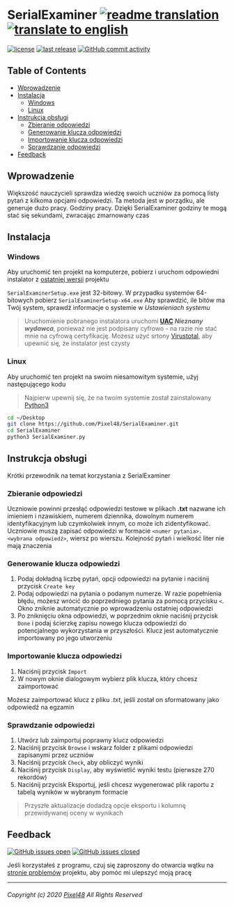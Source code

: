 # SerialExaminer [![readme translation](https://img.shields.io/badge/tłumaczenie%20pliku-polski-red?color=f00&logo=google-translate&logoColor=fff&style=for-the-badge)][readme-pl] [![translate to english](https://img.shields.io/badge/-english-blue?color=00f&style=for-the-badge)][readme-en]
  [![license](https://img.shields.io/github/license/Pixel48/SerialExaminer?color=brown&label=licencja)](https://github.com/Pixel48/SerialExaminer/blob/master/LICENSE)
  [![last release](https://img.shields.io/github/v/release/Pixel48/SerialExaminer?color=brightgreen&label=wersja)](https://github.com/Pixel48/SerialExaminer/releases/latest)
  [![GitHub commit activity](https://img.shields.io/github/commit-activity/m/Pixel48/SerialExaminer?color=informational&logo=github)](https://github.com/Pixel48/SerialExaminer/commits/develop)

## Table of Contents
  - [Wprowadzenie](#wprowadzenie)
  - [Instalacja](#instalacja)
    - [Windows](#windows)
    - [Linux](#linux)
  - [Instrukcja obsługi](#instrukcja-obsługi)
    - [Zbieranie odpowiedzi](#zbieranie-odpowiedzi)
    - [Generowanie klucza odpowiedzi](#generowanie-klucza-odpowiedzi)
    - [Importowanie klucza odpowiedzi](#Importowanie-klucza-odpowiedzi)
    - [Sprawdzanie odpowiedzi](#sprawdzanie-odpowiedzi)
  - [Feedback](#feedback)

## Wprowadzenie
  Większość nauczycieli sprawdza wiedzę swoich uczniów za pomocą listy pytań z kilkoma opcjami odpowiedzi. Ta metoda jest w porządku, ale generuje dużo pracy. Godziny pracy. Dzięki SerialExaminer godziny te mogą stać się sekundami, zwracając zmarnowany czas

## Instalacja

### Windows
  Aby uruchomić ten projekt na komputerze, pobierz i uruchom odpowiedni instalator z [ostatniej wersji][latest-release] projektu

  `SerialExaminerSetup.exe` jest 32-bitowy. W przypadku systemów 64-bitowych pobierz `SerialExaminerSetup-x64.exe`
  Aby sprawdzić, ile bitów ma Twój system, sprawdź informacje o systemie w _Ustawieniach systemu_
  > Uruchomienie pobranego instalatora uruchomi __[UAC](https://en.wikipedia.org/wiki/User_Account_Control) *Nieznany wydawca*__, ponieważ nie jest podpisany cyfrowo - na razie nie stać mnie na cyfrową certyfikację. Możesz użyć srtony [Virustotal](https://www.virustotal.com/gui/home/upload), aby upewnić się, że instalator jest czysty

### Linux
  Aby uruchomić ten projekt na swoim niesamowitym systemie, użyj następującego kodu
  > Najpierw upewnij się, że na twoim systemie został zainstalowany [Python3](https://www.python.org)

  ```bash
  cd ~/Desktop
  git clone https://github.com/Pixel48/SerialExaminer.git
  cd SerialExaminer
  python3 SerialExaminer.py
  ```

## Instrukcja obsługi
  Krótki przewodnik na temat korzystania z SerialExaminer

### Zbieranie odpowiedzi
  Uczniowie powinni przesłąć odpowiedzi testowe w plikach **.txt** nazwane ich imieniem i nzawiskiem, numerem dziennika, dowolnym numerem identyfikacyjnym lub czymkolwiek innym, co może ich zidentyfikować. Uczniowie muszą zapisać odpowiedzi w formacie `<numer pytania>. <wybrana odpowiedź>`, wiersz po wierszu. Kolejność pytań i wielkość liter nie mają znaczenia

### Generowanie klucza odpowiedzi
  1. Podaj dokładną liczbę pytań, opcji odpowiedzi na pytanie i naciśnij przycisk `Create key`
  2. Podaj odpowiedzi na pytania o podanym numerze. W razie popełnienia błędu, możesz wrócić do poprzedniego pytania za pomocą przycisku `<`. Okno zniknie automatycznie po wprowadzeniu ostatniej odpowiedzi
  3. Po zniknięciu okna odpowiedzi, w poprzednim oknie naciśnij przycisk `Done` i podaj ścierzkę zapisu nowego klucza odpowiedzi do potencjalnego wykorzystania w przyszłości. Klucz jest automatycznie importowany po jego utworzeniu

### Importowanie klucza odpowiedzi
  1. Naciśnij przycisk `Import`
  2. W nowym oknie dialogowym wybierz plik klucza, który chcesz zaimportować

  Możesz zaimportować klucz z pliku _.txt_, jeśli został on sformatowany jako odpowiedź na egzamin

### Sprawdzanie odpowiedzi
  1. Utwórz lub zaimportuj poprawny klucz odpowiedzi
  2. Naciśnij przycisk `Browse` i wskarz folder z plikami odpowiedzi zapisanymi przez uczniów
  3. Naciśnij przycisk `Check`, aby obliczyć wyniki
  4. Naciśnij przycisk `Display`, aby wyświetlić wyniki testu (pierwsze 270 rekordów)
  5. Naciśnij przycisk Eksportuj, jeśli chcesz wygenerować plik raportu z tabelą wyników w wybranym formacie
  > Przyszłe aktualizacje dodadzą opcje eksportu i kolumnę przewidywanej oceny w wynikach

## Feedback
  [![GitHub issues open](https://img.shields.io/github/issues-raw/Pixel48/SerialExaminer?color=yellow&label=otwarte%20wątki)][issues]
  [![GitHub issues closed](https://img.shields.io/github/issues-closed-raw/Pixel48/SerialExaminer?color=red&label=zamknięte%20wątki)][issues]

  Jeśli korzystałeś z programu, czuj się zaproszony do otwarcia wątku na [stronie problemów][issues] projektu, aby pomóc mi ulepszyć moją pracę

---
###### Copyright (c) 2020 [Pixel48](https://github.com/Pixel48/) All Rights Reserved
  [readme-en]: ./README.md "English translation"
  [readme-pl]: ./README-PL.md "Polskie tłumaczenie"
  [latest-release]: https://github.com/Pixel48/SerialExaminer/releases/latest
  [issues]: https://github.com/Pixel48/SerialExaminer/issues
